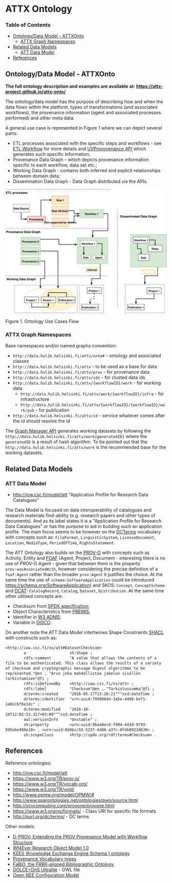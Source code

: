 # ATTX Ontology

### Table of Contents
<!-- TOC START min:1 max:3 link:true update:false -->
  - [Ontology/Data Model - ATTXOnto](#ontologydata-model---attxonto)
    - [ATTX Graph Namespaces](#attx-graph-namespaces)
  - [Related Data Models](#related-data-models)
    - [ATT Data Model](#att-data-model)
  - [References](#references)

<!-- TOC END -->


## Ontology/Data Model - ATTXOnto

**The full ontology description and examples are available at: https://attx-project.github.io/attx-onto/**

The ontology/data model has the purpose of describing how and when the data flows within the platform, types of transformations (and associated workflows), the provenance information (agent and associated processes performed) and other meta data.

A general use case is represented in Figure 1 where we can depict several parts:
* ETL processes associated with the specific steps and workflows - see [ETL Workflow](ETL-Artifacts.md) for more details and [UVProvovenance API](UVProvovenance-API.md) which generates such specific information;
* Provenance Data Graph - which depicts provenance information specific to each workflow, data set etc.;
* Working Data Graph - contains both inferred and explicit relationships between domain data;
* Dissemination Data Graph - Data Graph distributed via the APIs.

![Figure 1. Ontology Use Cases Flow](images/ontology_usecase.svg)

Figure 1. Ontology Use Cases Flow

### ATTX Graph Namespaces

Base namespaces and/or named graphs convention:

* `http://data.hulib.helsinki.fi/attx/onto#` - ontology and associated classes
* `http://data.hulib.helsinki.fi/attx` - to be used as a base for data
* `http://data.hulib.helsinki.fi/attx/prov` - for provenance data
* `http://data.hulib.helsinki.fi/attx/ids` - for clusted data ids
* `http://data.hulib.helsinki.fi/attx/{workflowID}/work` - for working data
  * `http://data.hulib.helsinki.fi/attx/work/{workflowID}/infra` - for infrastructure
  * `http://data.hulib.helsinki.fi/attx/{workflowID}/{workflowID}/work/pub` - for  publication
* `http://data.hulib.helsinki.fi/attx/id` - service whatever comes after the id should resolve the id

The [Graph Manager API](Graph-Manager-API.md) generates working datasets by following the `http://data.hulib.helsinki.fi/attx/work{generatedID}` where the `generatedID` is a result of hash algorithm. To be pointed out that the `http://data.hulib.helsinki.fi/attx/work` is the recommended base for the working datasets.


## Related Data Models

### ATT Data Model

* http://iow.csc.fi/model/att "Application Profile for Research Data Catalogues"

The Data Model is focused on data interoperability of catalogues and research materials find-ability (e.g. research papers and other types of documents). And as its label states it is a "Application Profile for Research Data Catalogues" or has the purpose to aid in building such an application profile.
The main focus seems to be however on the [DCTerms](http://dublincore.org/documents/dcmi-terms/#H2) vocabulary with concepts such as: `FileFormat`, `LinguisticSystem`, `LicenseDocument`, `Location`, `MediaType`, `PeriodOfTime`, `RightsStatement`.

The ATT Ontology also builds on the [PROV-O](https://www.w3.org/TR/prov-o/) with concepts such as Activity, Entity and [FOAF](http://xmlns.com/foaf/spec/) (Agent, Project, Document - interesting there is no use of PROV-O Agent - given that between them is the property `prov:wasAssociatedWith`, however considering the precise definition of a `foaf:Agent` rather than the broader `prov:Agent` it justifies the choice. At the same time the use of `schema:SoftwareApplication` could be introduced https://schema.org/SoftwareApplication) and SKOS: `Concept`, `ConceptScheme` and [DCAT](https://www.w3.org/TR/vocab-dcat/): `CatalogRecord`, `Catalog`, `Dataset`, `Distribution`. At the same time other utilised concepts are:
* Checksum from [SPDX specification](https://spdx.org/rdf/terms/);
* Object Characteristics from [PREMIS](http://id.loc.gov/ontologies/premis.html#ObjectCharasteristics);
* Identifier in [W3 ADMS](https://www.w3.org/TR/vocab-adms/);
* Variable in [DISCO](http://rdf-vocabulary.ddialliance.org/discovery.html#RepresentedVariable).

On another note the ATT Data Model intertwines Shape Constraints [SHACL](https://www.w3.org/ns/shacl#) with constructs such as:

```turtle
<http://iow.csc.fi/ns/att#DatasetChecksum>
        a                   sh:Shape ;
        rdfs:comment        "A value that allows the contents of a file to be authenticated. This class allows the results of a variety of checksum and cryptographic message digest algorithms to be represented."@en , "Arvo joka mahdollistaa jakelun sisällön tarkistamisen"@fi ;
        rdfs:isDefinedBy    <http://iow.csc.fi/ns/att> ;
        rdfs:label          "Checksum"@en , "Tarkistussumma"@fi ;
        dcterms:created     "2016-05-17T13:26:21"^^xsd:dateTime ;
        dcterms:identifier  "urn:uuid:7950884d-3a5e-4498-be71-1e82cbf6e1dc" ;
        dcterms:modified    "2016-10-24T12:02:53.317+03:00"^^xsd:dateTime ;
        owl:versionInfo     "Unstable" ;
        sh:property         <urn:uuid:9baa0ec8-f994-443d-9793-595ebe498e18> , <urn:uuid:0d4bcc55-523f-4d08-a37c-0fdb8923d630> ;
        sh:scopeClass       <http://spdx.org/rdf/terms#Checksum> .
```

## References

Reference ontologies:
* http://iow.csc.fi/model/att
* https://www.w3.org/TR/prov-o/
* https://www.w3.org/TR/vocab-org/
* https://www.w3.org/TR/void/
* http://www.opmw.org/model/OPMW/#
* http://www.sparontologies.net/ontologies/pwo/source.html
* http://vcvcomputing.com/provone/provone.html
* https://www.w3.org/ns/formats/ - Class URI for specific file formats
* http://purl.org/dc/terms/ - DC terms

Other models:
* [D-PROV: Extending the PROV Provenance Model with Workﬂow Structure](https://www.usenix.org/conference/tapp13/technical-sessions/presentation/missier)
* [Wf4Ever Research Object Model 1.0](http://wf4ever.github.io/ro/)
* [KEES (Knowledge Exchange Engine Schema ) ontology](http://lov.okfn.org/dataset/lov/vocabs/kees)
* [Provenance Vocabulary types](http://lov.okfn.org/dataset/lov/vocabs/prvt)
* [FaBiO, the FRBR-aligned Bibliographic Ontology](http://www.sparontologies.net/ontologies/fabio/source.html)
* [DOLCE+DnS Ultralite](http://www.ontologydesignpatterns.org/ont/dul/DUL.owl) - OWL file
* [Open NEE Configuration Model](http://www.ics.forth.gr/isl/oncm/specification/index.html)
